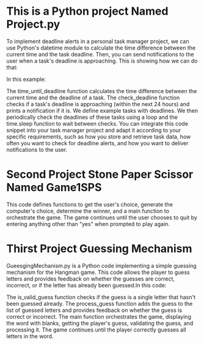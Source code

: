 # This is a Python project Named Project.py
To implement deadline alerts in a personal task manager project, we can use Python's datetime module to calculate the time difference between the current time and the task deadline. Then, you can send notifications to the user when a task's deadline is approaching. This is showing how we can do that:

In this example:

The time_until_deadline function calculates the time difference between the current time and the deadline of a task.
The check_deadline function checks if a task's deadline is approaching (within the next 24 hours) and prints a notification if it is.
We define example tasks with deadlines.
We then periodically check the deadlines of these tasks using a loop and the time.sleep function to wait between checks.
You can integrate this code snippet into your task manager project and adapt it according to your specific requirements, such as how you store and retrieve task data, how often you want to check for deadline alerts, and how you want to deliver notifications to the user.

# Second Project Stone Paper Scissor Named Game1SPS
This code defines functions to get the user's choice, generate the computer's choice, determine the winner, and a main function to orchestrate the game. The game continues until the user chooses to quit by entering anything other than "yes" when prompted to play again.


# Thirst Project Guessing Mechanism
GueesgingMechanism.py is a Python code implementing a simple guessing mechanism for the Hangman game. This code allows the player to guess letters and provides feedback on whether the guesses are correct, incorrect, or if the letter has already been guessed.In this code:

The is_valid_guess function checks if the guess is a single letter that hasn't been guessed already.
The process_guess function adds the guess to the list of guessed letters and provides feedback on whether the guess is correct or incorrect.
The main function orchestrates the game, displaying the word with blanks, getting the player's guess, validating the guess, and processing it. The game continues until the player correctly guesses all letters in the word.
